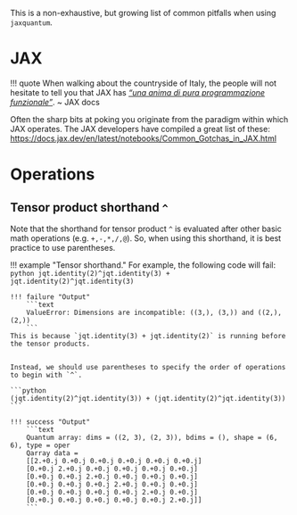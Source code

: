 
This is a non-exhaustive, but growing list of common pitfalls when using `jaxquantum`.

# JAX

!!! quote 
    When walking about the countryside of Italy, the people will not hesitate to tell you that JAX has [*“una anima di pura programmazione funzionale”*](https://www.sscardapane.it/iaml-backup/jax-intro/). ~ JAX docs

Often the sharp bits at poking you originate from the paradigm within which JAX operates. The JAX developers have compiled a great list of these: https://docs.jax.dev/en/latest/notebooks/Common_Gotchas_in_JAX.html 


# Operations

## Tensor product shorthand `^`

Note that the shorthand for tensor product `^` is evaluated after other basic math operations (e.g. `+,-,*,/,@`). So, when using this shorthand, it is best practice to use parentheses. 


!!! example "Tensor shorthand."
    For example, the following code will fail:
    ```python
    jqt.identity(2)^jqt.identity(3) + jqt.identity(2)^jqt.identity(3)
    ```

    !!! failure "Output"
        ```text
        ValueError: Dimensions are incompatible: ((3,), (3,)) and ((2,), (2,))
        ```
    This is because `jqt.identity(3) + jqt.identity(2)` is running before the tensor products.


    Instead, we should use parentheses to specify the order of operations to begin with `^`.

    ```python
    (jqt.identity(2)^jqt.identity(3)) + (jqt.identity(2)^jqt.identity(3))
    ```

    !!! success "Output"
        ```text
        Quantum array: dims = ((2, 3), (2, 3)), bdims = (), shape = (6, 6), type = oper
        Qarray data =
        [[2.+0.j 0.+0.j 0.+0.j 0.+0.j 0.+0.j 0.+0.j]
        [0.+0.j 2.+0.j 0.+0.j 0.+0.j 0.+0.j 0.+0.j]
        [0.+0.j 0.+0.j 2.+0.j 0.+0.j 0.+0.j 0.+0.j]
        [0.+0.j 0.+0.j 0.+0.j 2.+0.j 0.+0.j 0.+0.j]
        [0.+0.j 0.+0.j 0.+0.j 0.+0.j 2.+0.j 0.+0.j]
        [0.+0.j 0.+0.j 0.+0.j 0.+0.j 0.+0.j 2.+0.j]]
        ```

